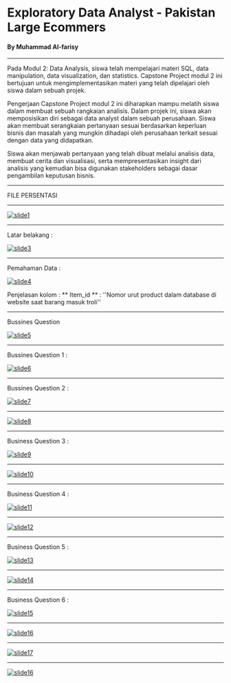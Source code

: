 
# Exploratory Data Analyst - Pakistan Large Ecommers 

#### By Muhammad Al-farisy
<hr>

Pada Modul 2: Data Analysis, siswa telah mempelajari materi SQL, data manipulation, data visualization, dan statistics. Capstone Project modul 2 ini bertujuan untuk
mengimplementasikan materi yang telah dipelajari oleh siswa dalam sebuah projek.

Pengerjaan Capstone Project modul 2 ini diharapkan mampu melatih siswa dalam membuat sebuah rangkaian analisis. Dalam projek ini, siswa akan memposisikan diri sebagai data analyst dalam sebuah perusahaan. Siswa akan membuat serangkaian pertanyaan sesuai berdasarkan keperluan bisnis dan masalah yang mungkin dihadapi oleh perusahaan terkait sesuai dengan data yang didapatkan.

Siswa akan menjawab pertanyaan yang telah dibuat melalui analisis data, membuat cerita dan visualisasi, serta mempresentasikan insight dari analisis yang kemudian bisa digunakan stakeholders sebagai dasar pengambilan keputusan bisnis.

<hr>

FILE PERSENTASI

<hr>

[![slide1](https://github.com/mhdalfarisy/EDA---Pakistan-s-Larges-Ecommers/blob/main/Images/Slide1.PNG)](h[ttps://www.solopos.com/wow-tangkapan-ikan-hiu-di-cilacap-capai-90-ton-1240574](https://github.com/mhdalfarisy/EDA---Pakistan-s-Larges-Ecommers/blob/main/Images/Slide1.PNG))

<hr>

Latar belakang :

[![slide3](https://github.com/mhdalfarisy/EDA---Pakistan-s-Larges-Ecommers/blob/main/Images/Slide3.PNG)]([h[ttps://www.solopos.com/wow-tangkapan-ikan-hiu-di-cilacap-capai-90-ton-1240574](https://github.com/mhdalfarisy/EDA---Pakistan-s-Larges-Ecommers/blob/main/Images/Slide2.PNG))

<hr>

Pemahaman Data :

[![slide4](https://github.com/mhdalfarisy/EDA---Pakistan-s-Larges-Ecommers/blob/main/Images/Slide4.PNG)]([h[https://github.com/mhdalfarisy/EDA---Pakistan-s-Larges-Ecommers/blob/main/Images/Slide4.PNG](https://github.com/mhdalfarisy/EDA---Pakistan-s-Larges-Ecommers/blob/main/Images/Slide4.PNG))

Penjelasan kolom : 
** Item_id ** : ''Nomor urut product dalam database di website saat barang masuk troli''
<!-- ** Status ** : *Informasi terkait proses pesanan barang*
** Created_at ** : *Informasi terkait tanggal dibuat pesanan*
** Sku ** : *Kode unik dari toko (barcode) yang bertujuan untuk pengecekan barang*
** Price ** : *Harga per unit produk yang dijual (tipe data float)*
** Qty_ordered ** : *Total quantity barang yang dipesan*
** Grand_total ** : *Total bersih yang harus di bayar customer (telah di potong diskon)*
** Increment_id ** : *Kode electronic struck pembelian*
** Category_name_1 ** : *Katalog barang yang dijual*
** Sales_commision_code ** : *Kode komisi / fee penjualan*
** Discount_amount ** : *Nominal diskon yang diberikan*
** Payment_method ** : *Metode pembayaran yang disediakan perusahaan/ e-commers*
** Working_date ** : *Tanggal pengerjaan pesanan*
** BI_Status ** : *Kesimpulan dari status proses pesanan yang membuat perusahaan menerima uang, mengembalikan uang, atau batal mendapatkan uang.*
** MV ** : *Harga satuan produk (tipe data string)*
** Year ** : *Tahun customer membeli produk*
** Month ** : *Bulan customer membeli produk*
** Customer_since ** : *Tanggal customer bergabung ke aplikasi e-commers*
** M-Y ** : *Menyimpan informasi tentang bulan dan tahun customer membeli produck*
** FY ** : *Tahun fiskal untuk perusahaan swasta di negara pakistan*
** Customer_ID ** : *Nomor unik customer*
** Unnamed : 21 ** : *Kosong kosong*
** Unnamed : 22 ** : *Kosong kosong*
** Unnamed : 23 ** : *Kosong kosong*
** Unnamed : 24 ** : *Kosong kosong*
** Unnamed : 25 ** : *Kosong kosong* -->

<hr>

Bussines Question

[![slide5](https://github.com/mhdalfarisy/EDA---Pakistan-s-Larges-Ecommers/blob/main/Images/Slide5.PNG)]([h[https://github.com/mhdalfarisy/EDA---Pakistan-s-Larges-Ecommers/blob/main/Images/Slide5.PNG](https://github.com/mhdalfarisy/EDA---Pakistan-s-Larges-Ecommers/blob/main/Images/Slide5.PNG))

<hr>

Bussines Question 1 :

[![slide6](https://github.com/mhdalfarisy/EDA---Pakistan-s-Larges-Ecommers/blob/main/Images/Slide6.PNG)]([h[[https://github.com/mhdalfarisy/EDA---Pakistan-s-Larges-Ecommers/blob/main/Images/Slide5.PNG](https://github.com/mhdalfarisy/EDA---Pakistan-s-Larges-Ecommers/blob/main/Images/Slide6.PNG))

<hr>

Bussines Question 2 :

[![slide7](https://github.com/mhdalfarisy/EDA---Pakistan-s-Larges-Ecommers/blob/main/Images/Slide7.PNG)]([h[[https://github.com/mhdalfarisy/EDA---Pakistan-s-Larges-Ecommers/blob/main/Images/Slide7.PNG](https://github.com/mhdalfarisy/EDA---Pakistan-s-Larges-Ecommers/blob/main/Images/Slide7.PNG))

<hr>

[![slide8](https://github.com/mhdalfarisy/EDA---Pakistan-s-Larges-Ecommers/blob/main/Images/Slide8.PNG)]([h[[https://github.com/mhdalfarisy/EDA---Pakistan-s-Larges-Ecommers/blob/main/Images/Slide8.PNG](https://github.com/mhdalfarisy/EDA---Pakistan-s-Larges-Ecommers/blob/main/Images/Slide8.PNG))

<hr>

Business Question 3 :

[![slide9](https://github.com/mhdalfarisy/EDA---Pakistan-s-Larges-Ecommers/blob/main/Images/Slide9.PNG)]([h[[https://github.com/mhdalfarisy/EDA---Pakistan-s-Larges-Ecommers/blob/main/Images/Slide9.PNG](https://github.com/mhdalfarisy/EDA---Pakistan-s-Larges-Ecommers/blob/main/Images/Slide9.PNG))

<hr>

[![slide10](https://github.com/mhdalfarisy/EDA---Pakistan-s-Larges-Ecommers/blob/main/Images/Slide10.PNG)]([h[[https://github.com/mhdalfarisy/EDA---Pakistan-s-Larges-Ecommers/blob/main/Images/Slide10.PNG](https://github.com/mhdalfarisy/EDA---Pakistan-s-Larges-Ecommers/blob/main/Images/Slide10.PNG))

<hr>

Business Question 4 :

[![slide11](https://github.com/mhdalfarisy/EDA---Pakistan-s-Larges-Ecommers/blob/main/Images/Slide11.PNG)]([h[[https://github.com/mhdalfarisy/EDA---Pakistan-s-Larges-Ecommers/blob/main/Images/Slide11.PNG](https://github.com/mhdalfarisy/EDA---Pakistan-s-Larges-Ecommers/blob/main/Images/Slide11.PNG))

<hr>

[![slide12](https://github.com/mhdalfarisy/EDA---Pakistan-s-Larges-Ecommers/blob/main/Images/Slide12.PNG)]([h[[https://github.com/mhdalfarisy/EDA---Pakistan-s-Larges-Ecommers/blob/main/Images/Slide12.PNG](https://github.com/mhdalfarisy/EDA---Pakistan-s-Larges-Ecommers/blob/main/Images/Slide12.PNG))


<hr>

Business Question 5 :

[![slide13](https://github.com/mhdalfarisy/EDA---Pakistan-s-Larges-Ecommers/blob/main/Images/Slide13.PNG)]([h[[https://github.com/mhdalfarisy/EDA---Pakistan-s-Larges-Ecommers/blob/main/Images/Slide13.PNG](https://github.com/mhdalfarisy/EDA---Pakistan-s-Larges-Ecommers/blob/main/Images/Slide13.PNG))

<hr>

[![slide14](https://github.com/mhdalfarisy/EDA---Pakistan-s-Larges-Ecommers/blob/main/Images/Slide14.PNG)]([h[[https://github.com/mhdalfarisy/EDA---Pakistan-s-Larges-Ecommers/blob/main/Images/Slide14.PNG](https://github.com/mhdalfarisy/EDA---Pakistan-s-Larges-Ecommers/blob/main/Images/Slide14.PNG))

<hr>

Business Question 6 :

[![slide15](https://github.com/mhdalfarisy/EDA---Pakistan-s-Larges-Ecommers/blob/main/Images/Slide15.PNG)]([h[[https://github.com/mhdalfarisy/EDA---Pakistan-s-Larges-Ecommers/blob/main/Images/Slide15.PNG](https://github.com/mhdalfarisy/EDA---Pakistan-s-Larges-Ecommers/blob/main/Images/Slide15.PNG))

<hr>

[![slide16](https://github.com/mhdalfarisy/EDA---Pakistan-s-Larges-Ecommers/blob/main/Images/Slide16.PNG)]([h[[https://github.com/mhdalfarisy/EDA---Pakistan-s-Larges-Ecommers/blob/main/Images/Slide16.PNG](https://github.com/mhdalfarisy/EDA---Pakistan-s-Larges-Ecommers/blob/main/Images/Slide16.PNG))

<hr>

[![slide17](https://github.com/mhdalfarisy/EDA---Pakistan-s-Larges-Ecommers/blob/main/Images/Slide17.PNG)]([h[[https://github.com/mhdalfarisy/EDA---Pakistan-s-Larges-Ecommers/blob/main/Images/Slide17.PNG](https://github.com/mhdalfarisy/EDA---Pakistan-s-Larges-Ecommers/blob/main/Images/Slide17.PNG))

<hr>

[![slide16](https://github.com/mhdalfarisy/EDA---Pakistan-s-Larges-Ecommers/blob/main/Images/Slide18.PNG)]([h[[https://github.com/mhdalfarisy/EDA---Pakistan-s-Larges-Ecommers/blob/main/Images/Slide18.PNG](https://github.com/mhdalfarisy/EDA---Pakistan-s-Larges-Ecommers/blob/main/Images/Slide18.PNG))



